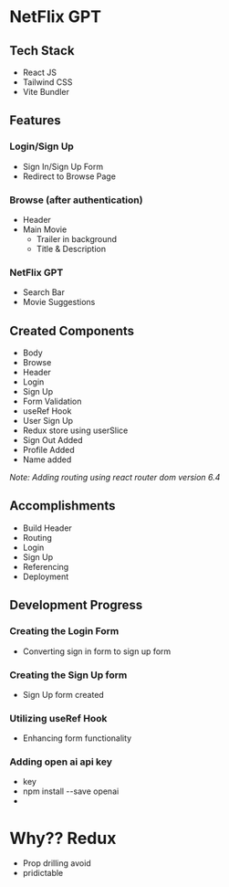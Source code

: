 # NetFlix GPT

## Tech Stack
- React JS
- Tailwind CSS
- Vite Bundler

## Features 
### Login/Sign Up
- Sign In/Sign Up Form
- Redirect to Browse Page
### Browse (after authentication)
- Header
- Main Movie 
    - Trailer in background
    - Title & Description
### NetFlix GPT
- Search Bar
- Movie Suggestions

## Created Components
- Body
- Browse
- Header 
- Login
- Sign Up 
- Form Validation
- useRef Hook
- User Sign Up
- Redux store using userSlice
- Sign Out Added
- Profile Added
- Name added

_Note: Adding routing using react router dom version 6.4_

## Accomplishments
- Build Header
- Routing
- Login
- Sign Up
- Referencing
- Deployment

## Development Progress
### Creating the Login Form
- Converting sign in form to sign up form
### Creating the Sign Up form
- Sign Up form created 
### Utilizing useRef Hook
- Enhancing form functionality

### Adding open ai api key

- key 
- npm install --save openai
- 

# Why?? Redux 

- Prop drilling avoid
- pridictable  